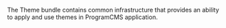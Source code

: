 The Theme bundle contains common infrastructure that provides an ability to apply and use themes in ProgramCMS application.